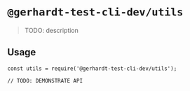 # `@gerhardt-test-cli-dev/utils`

> TODO: description

## Usage

```
const utils = require('@gerhardt-test-cli-dev/utils');

// TODO: DEMONSTRATE API
```
